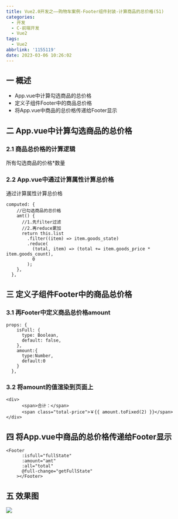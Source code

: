 ```yaml
---
title: Vue2.0开发之——购物车案例-Footer组件封装-计算商品的总价格(51)
categories:
  - 开发
  - C-前端开发
  - Vue2
tags:
  - Vue2
abbrlink: '1155119'
date: 2023-03-06 10:26:02
---
```

## 一 概述

* App.vue中计算勾选商品的总价格
* 定义子组件Footer中的商品总价格
* 将App.vue中商品的总价格传递给Footer显示

<!--more-->

## 二  App.vue中计算勾选商品的总价格

### 2.1 商品总价格的计算逻辑

所有勾选商品的价格*数量

### 2.2 App.vue中通过计算属性计算总价格

通过计算属性计算总价格

```
computed: {
    //已勾选商品的总价格
    amt() {
      //1.先filter过滤
      //2.再reduce累加
      return this.list
        .filter((item) => item.goods_state)
        .reduce(
          (total, item) => (total += item.goods_price * item.goods_count),
          0
        );
    },
  },
```

## 三 定义子组件Footer中的商品总价格

### 3.1 再Footer中定义商品总价格amount

```
props: {
    isFull: {
      type: Boolean,
      default: false,
    },
    amount:{
      type:Number,
      default:0
    }
  },
```

### 3.2 将amount的值渲染到页面上

```
<div>
      <span>合计：</span>
      <span class="total-price">￥{{ amount.toFixed(2) }}</span>
</div>
```

## 四 将App.vue中商品的总价格传递给Footer显示

```
<Footer
      :isfull="fullState"
      :amount="amt"
      :all="total"
      @full-change="getFullState"
    ></Footer>
```

## 五 效果图
![][1]





[1]:https://cdn.staticaly.com/gh/PGzxc/CDN/master/blog-vue/vue2.0-51-cart-footer-total-price.gif
